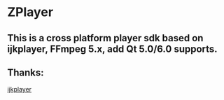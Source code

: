 # ZPlayer
## This is a cross platform player sdk based on ijkplayer, FFmpeg 5.x, add Qt 5.0/6.0 supports.

## Thanks:
[ijkplayer](git@github.com:bilibili/ijkplayer.git)